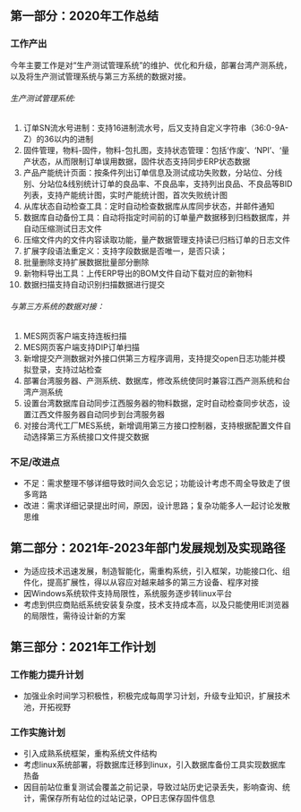 ## 第一部分：2020年工作总结
### 工作产出
今年主要工作是对“生产测试管理系统”的维护、优化和升级，部署台湾产测系统，以及将生产测试管理系统与第三方系统的数据对接。
###### 生产测试管理系统:
1.	订单SN流水号进制：支持16进制流水号，后又支持自定义字符串（36:0-9A-Z）的36以内的进制
2.	固件管理，物料-固件，物料-包扎图，支持状态管理：包括‘作废’、‘NPI’、‘量产状态，从而限制订单误用数据，固件状态支持同步ERP状态数据
3.	产品产能统计页面：按条件列出订单信息及测试成功失败数，分站位、分线别、分站位&线别统计订单的良品率、不良品率，支持列出良品、不良品等BID列表，支持产能统计图，实时产能统计图，首次失败统计图
4.	从库状态自动检查工具：定时自动检查数据库从库同步状态，并邮件通知
5.	数据库自动备份工具：自动将指定时间前的订单量产数据移到归档数据库，并自动压缩测试日志文件
6.	压缩文件内的文件内容读取功能，量产数据管理支持读已归档订单的日志文件
7.	扩展字段语法重定义：支持字段数据是否唯一，是否只读；
8.	批量删除支持扩展数据批量部分删除
9.	新物料导出工具：上传ERP导出的BOM文件自动下载对应的新物料
10.	数据扫描支持自动识别扫描数据进行提交

###### 与第三方系统的数据对接：
1.	MES网页客户端支持连板扫描
2.	MES网页客户端支持DIP订单扫描
3.	新增提交产测数据对外接口供第三方程序调用，支持提交open日志功能并模拟登录，支持过站检查
4.	部署台湾服务器、产测系统、数据库，修改系统使同时兼容江西产测系统和台湾产测系统
5.	设置台湾数据库自动同步江西服务器的物料数据，定时自动检查同步状态，设置江西文件服务器自动同步到台湾服务器
6.	对接台湾代工厂MES系统，新增调用第三方接口控制器，支持根据配置文件自动选择第三方系统接口文件提交数据

### 不足/改进点
- 不足：需求整理不够详细导致时间久会忘记；功能设计考虑不周全导致走了很多弯路
- 改进：需求详细记录提出时间，原因，设计思路；复杂功能多人一起讨论发散思维

## 第二部分：2021年-2023年部门发展规划及实现路径
- 为适应技术迅速发展，制造智能化，需重构系统，引入框架，功能接口化、组件化，提高扩展性，得以从容应对越来越多的第三方设备、程序对接
- 因Windows系统软件支持局限性，系统服务逐步转linux平台
- 考虑到供应商贴纸系统安装复杂度，技术支持成本高，以及只能使用IE浏览器的局限性，需待设计新的方案

## 第三部分：2021年工作计划
### 工作能力提升计划
- 加强业余时间学习积极性，积极完成每周学习计划，升级专业知识，扩展技术池，开拓视野

### 工作实施计划
- 引入成熟系统框架，重构系统文件结构
- 考虑linux系统部署，将数据库迁移到linux，引入数据库备份工具实现数据库热备
- 因目前站位重复测试会覆盖之前记录，导致过站历史记录丢失，影响查询、统计，需保存所有站位的过站记录，OP日志保存固件信息
